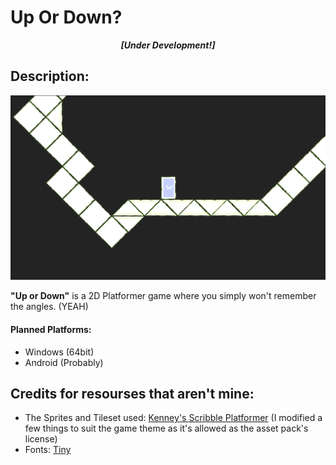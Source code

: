 # Up Or Down?
<p align="center"><i><b>[Under Development!]</b></i></p>

## Description:
![SCREENSHOT](https://raw.githubusercontent.com/SPOICAT/up-or-down/main/info/SS1.PNG)

**"Up or Down"** is a 2D Platformer game where you simply won't remember the angles. (YEAH)

#### Planned Platforms:
- Windows (64bit)
- Android (Probably)


## Credits for resourses that aren't mine:
- The Sprites and Tileset used: [Kenney's Scribble Platformer](https://www.kenney.nl/assets/scribble-platformer) (I modified a few things to suit the game theme as it's allowed as the asset pack's license)
- Fonts: [Tiny](https://www.fontspace.com/tiny-font-f4800)
